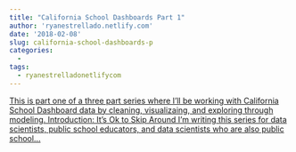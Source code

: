 ```yaml
---
title: "California School Dashboards Part 1"
author: 'ryanestrellado.netlify.com'
date: '2018-02-08'
slug: california-school-dashboards-p
categories:
  - 
tags:
  - ryanestrelladonetlifycom
---
```


[This is part one of a three part series where I’ll be working with California School Dashboard data by cleaning, visualizaing, and exploring through modeling. Introduction: It’s Ok to Skip Around I’m writing this series for data scientists, public school educators, and data scientists who are also public school...<click to read more>](https://ryanestrellado.netlify.com/post/analyzing-california-school-dashboards-part-1-cleaning/)

